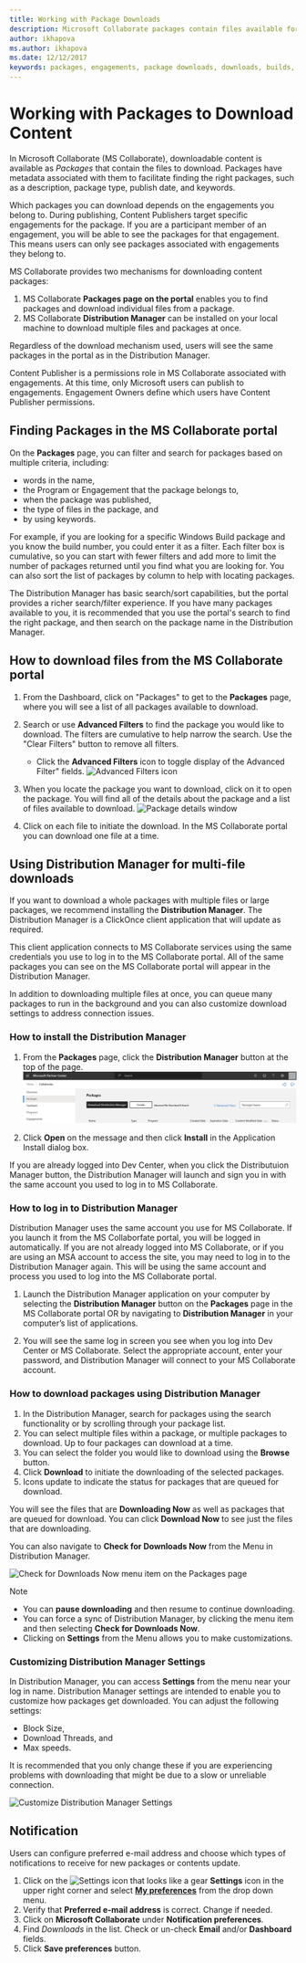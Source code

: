 ```yaml
---
title: Working with Package Downloads
description: Microsoft Collaborate packages contain files available for download and are associated with Engagements. A Distribution Manager is available to perform multi-file or bulk downloads.
author: ikhapova
ms.author: ikhapova
ms.date: 12/12/2017
keywords: packages, engagements, package downloads, downloads, builds, Collaborate permissions, Microsoft Connect
---
```


# Working with Packages to Download Content

In Microsoft Collaborate (MS Collaborate), downloadable content is available as *Packages* that contain the files to download.  Packages have metadata associated with them to facilitate finding the right packages, such as a description, package type, publish date,  and keywords.   

Which packages you can download depends on the engagements you belong to.  During publishing, Content Publishers target specific engagements for the package. If you are a participant member of an engagement, you will be able to see the packages for that engagement.  This means users can only see packages associated with engagements they belong to.

MS Collaborate provides two mechanisms for downloading content packages:
1. MS Collaborate **Packages page on the portal** enables you to find packages and download individual files from a package. 
2. MS Collaborate **Distribution Manager** can be installed on your local machine to download multiple files and packages at once.

Regardless of the download mechanism used, users will see the same packages in the portal as in the Distribution Manager.

Content Publisher is a permissions role in MS Collaborate associated with engagements.  At this time, only Microsoft users can publish to engagements. Engagement Owners define which users have Content Publisher permissions.

## Finding Packages in the MS Collaborate portal

On the **Packages** page, you can filter and search for packages based on multiple criteria, including:
- words in the name, 
- the Program or Engagement that the package belongs to, 
- when the package was published, 
- the type of files in the package, and
- by using keywords.

For example, if you are looking for a specific Windows Build package and you know the build number, you could enter it as a filter. Each filter box is cumulative, so you can start with fewer filters and add more to limit the number of packages returned until you find what you are looking for. You can also sort the list of packages by column to help with locating packages.

The Distribution Manager has basic search/sort capabilities, but the portal provides a richer search/filter experience.  If you have many packages available to you, it is recommended that you use the portal's search to find the right package, and then search on the package name in the Distribution Manager.

## How to download files from the MS Collaborate portal

1. From the Dashboard, click on "Packages" to get to the **Packages** page, where you will see a list of all packages available to download.

2. Search or use **Advanced Filters** to find the package you would like to download. The filters are cumulative to help narrow the search. Use the "Clear Filters" button to remove all filters.
	- Click the **Advanced Filters** icon to toggle display of the Advanced Filter" fields.
	![Advanced Filters icon](images/package-advanced-filter.png)
3. When you locate the package you want to download, click on it to open the package. You will find all of the details about the package and a list of files available to download.
	![Package details window](images/package-details.png)

4. Click on each file to initiate the download. In the MS Collaborate portal you can download one file at a time. 

## Using Distribution Manager for multi-file downloads

If you want to download a whole packages with multiple files or large packages, we recommend installing the **Distribution Manager**.  The Distribution Manager is a ClickOnce client application that will update as required.  

This client application connects to MS Collaborate services using the same credentials you use to log in to the MS Collaborate portal. All of the same packages you can see on the MS Collaborate portal will appear in the Distribution Manager.

In addition to downloading multiple files at once, you can queue many packages to run in the background and you can also customize download settings to address connection issues.

### How to install the Distribution Manager

1. From the **Packages** page, click the **Distribution Manager** button at the top of the page. 
	![Distribution Manager install on the Packages page](images/Distribution-Mgr-Launch.PNG)

2. Click **Open** on the message and then click **Install** in the Application Install dialog box. 

If you are already logged into Dev Center, when you click the Distributuion Manager button, the Distribution Manager will launch and sign you in with the same account you used to log in to MS Collaborate.

### How to log in to Distribution Manager

Distribution Manager uses the same account you use for MS Collaborate.  If you launch it from the MS Collaborfate portal, you will be logged in automatically.  If you are not already logged into MS Collaborate, or if you are using an MSA account to access the site, you may need to log in to the Distribution Manager again. This will be using the same account and process you used to log into the MS Collaborate portal.

1.	Launch the Distribution Manager application on your computer by selecting the **Distribution Manager** button on the **Packages** page in the MS Collaborate portal OR by navigating to **Distribution Manager** in your computer’s list of applications.

2.	You will see the same log in screen you see when you log into Dev Center or MS Collaborate. Select the appropriate account, enter your password, and Distribution Manager will connect to your MS Collaborate account.

### How to download packages using Distribution Manager

1.	In the Distribution Manager, search for packages using the search functionality or by scrolling through your package list.
2.	You can select multiple files within a package, or multiple packages to download.  Up to four packages can download at a time.
3.	You can select the folder you would like to download using the **Browse** button.
4.	Click **Download** to initiate the downloading of the selected packages.
5.	Icons update to indicate the status for packages that are queued for download.

You will see the files that are **Downloading Now** as well as packages that are queued for download.  You can click **Download Now** to see just the files that are downloading.  

You can also navigate to **Check for Downloads Now** from the Menu in Distribution Manager.

   ![Check for Downloads Now menu item on the Packages page](images/check-for-downloads.png)

> [!NOTE]
> - You can **pause downloading** and then resume to continue downloading.
> - You can force a sync of Distribution Manager, by clicking the menu item and then selecting **Check for Downloads Now**.
> - Clicking on **Settings** from the Menu allows you to make customizations. 

### Customizing Distribution Manager Settings

In Distribution Manager, you can access **Settings** from the menu near your log in name.  Distribution Manager settings are intended to enable you to customize how packages get downloaded.  You can adjust the following settings:
- Block Size, 
- Download Threads, and
- Max speeds.

It is recommended that you only change these if you are experiencing problems with downloading that might be due to a slow or unreliable connection.

![Customize Distribution Manager Settings](images/Distribution-Mgr-Settings.PNG)

## Notification

Users can configure preferred e-mail address and choose which types of notifications to receive for new packages or contents update.

1. Click on the ![Settings icon that looks like a gear](images/settings.png) **Settings** icon in the upper right corner and select [**My preferences**](https://partner.microsoft.com/dashboard/v2/action-center/mypreferences) from the drop down menu.
2. Verify that **Preferred e-mail address** is correct. Change if needed.
3. Click on **Microsoft Collaborate** under **Notification preferences**.
4. Find *Downloads* in the list. Check or un-check **Email** and/or **Dashboard** fields.
5. Click **Save preferences** button.
